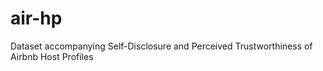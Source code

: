 # air-hp
Dataset accompanying Self-Disclosure and Perceived Trustworthiness of Airbnb Host Profiles
